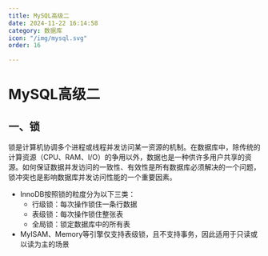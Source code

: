```yaml
---
title: MySQL高级二
date: 2024-11-22 16:14:58
category: 数据库
icon: "/img/mysql.svg"
order: 16

---
```


<!--more--->

# MySQL高级二

## 一、锁

锁是计算机协调多个进程或线程并发访问某一资源的机制。在数据库中，除传统的计算资源（CPU、RAM、I/O）的争用以外，数据也是一种供许多用户共享的资源。如何保证数据并发访问的一致性、有效性是所有数据库必须解决的一个问题，锁冲突也是影响数据库并发访问性能的一个重要因素。

- InnoDB按照锁的粒度分为以下三类：
    - 行级锁：每次操作锁住一条行数据
    - 表级锁：每次操作锁住整张表
    - 全局锁：锁定数据库中的所有表
- MyISAM、Memory等引擎仅支持表级锁，且不支持事务，因此适用于只读或以读为主的场景
